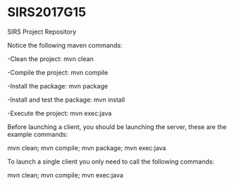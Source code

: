 # SIRS2017G15
SIRS Project Repository


Notice the following maven commands:

-Clean the project: mvn clean

-Compile the project: mvn compile

-Install the package: mvn package

-Install and test the package: mvn install

-Execute the project: mvn exec:java


Before launching a client, you should be launching the server, these are the example commands:

mvn clean; mvn compile; mvn package; mvn exec:java


To launch a single client you only need to call the following commands:

mvn clean; mvn compile; mvn exec:java
